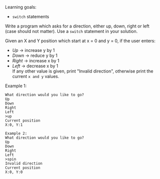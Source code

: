 Learning goals:

- `switch` statements

Write a program which asks for a direction, either up, down, right or left (case should not matter). Use a `switch` statement in your solution.

Given an X and Y position which start at x = 0 and y = 0, if the user enters:

- _Up_ -> increase y by 1
- _Down_ -> reduce y by 1
- _Right_ -> increase x by 1
- _Left_ -> decrease x by 1  
  If any other value is given, print "Invalid direction", otherwise print the current `x and y` values.

Example 1:

```
What direction would you like to go?
Up
Down
Right
Left
>up
Current position
X:0, Y:1
```

```
Example 2:
What direction would you like to go?
Up
Down
Right
Left
>spin
Invalid direction
Current position
X:0, Y:0
```